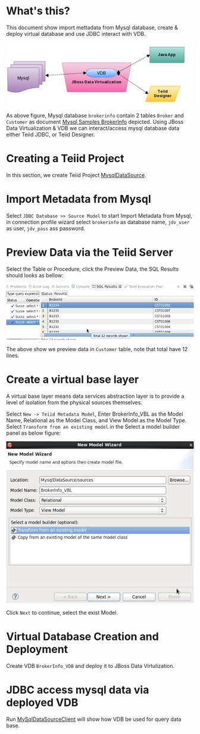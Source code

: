 # What's this?

This document show import mettadata from Mysql database, create & deploy virtual database and use JDBC interact with VDB.

![Mysql Data Source](img/mysql-datasource.png)

As above figure, Mysql database `brokerinfo` contain 2 tables `Broker` and `Customer` as document [Mysql Samples BrokerInfo](mysql-samples-brokerinfo.md) depicted. Using JBoss Data Virtualization & VDB we can interact/access mysql database data either Teiid JDBC, or Teiid Designer.

# Creating a Teiid Project

In this section, we create Teiid Project [MysqlDataSource](../workspace/MysqlDataSource).

# Import Metadata from Mysql

Select `JDBC Database >> Source Model` to start Import Metadata from Mysql, in connection profile wizard select `brokerinfo` as database name, `jdv_user` as user, `jdv_pass` ass password.

# Preview Data via the Teiid Server

Select the Table or Procedure, click the Preview Data, the SQL Results should looks as bellow:

![Mysql Preview Data](img/mysql-preview-data.png)

The above show we preview data in `Customer` table, note that total have 12 lines.

# Create a virtual base layer

A virtual base layer means data services abstraction layer is to provide a level of isolation from the physical sources themselves.

Select `New -> Teiid Metadata Model`, Enter BrokerInfo_VBL as the Model Name, Relational as the Model Class, and View Model as the Model Type. Select `Transform from an existing model` in the Select a model builder panel as below figure:

![New Teiid Metadata Model](img/mysql-new-teiid-metadata.png)

Click `Next` to continue, select the exist Model.

# Virtual Database Creation and Deployment

Create VDB `BrokerInfo_VDB` and deploy it to JBoss Data Virtulization.

# JDBC access mysql data via deployed VDB

Run [MySqlDataSourceClient](../jdbc-client/src/main/java/com/jboss/teiid/client/MySqlDataSourceClient.java) will show how VDB be used for query data base.


